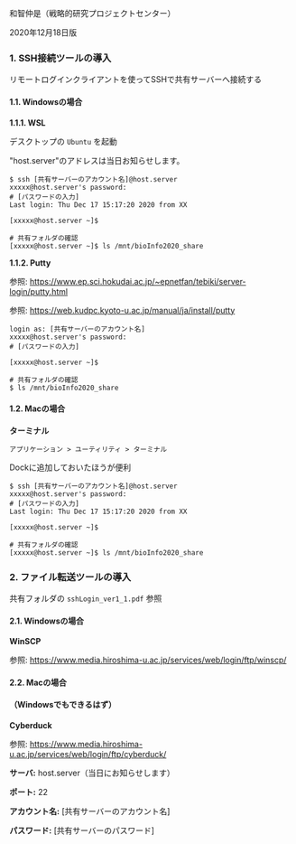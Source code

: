 和智仲是（戦略的研究プロジェクトセンター）



2020年12月18日版



### 1. SSH接続ツールの導入

リモートログインクライアントを使ってSSHで共有サーバーへ接続する

#### 1.1. Windowsの場合

**1.1.1. WSL**

デスクトップの `Ubuntu` を起動

"host.server"のアドレスは当日お知らせします。

```
$ ssh [共有サーバーのアカウント名]@host.server
xxxxx@host.server's password: 
# [パスワードの入力]
Last login: Thu Dec 17 15:17:20 2020 from XX

[xxxxx@host.server ~]$

# 共有フォルダの確認
[xxxxx@host.server ~]$ ls /mnt/bioInfo2020_share
```



**1.1.2. Putty**

参照: https://www.ep.sci.hokudai.ac.jp/~epnetfan/tebiki/server-login/putty.html

参照: https://web.kudpc.kyoto-u.ac.jp/manual/ja/install/putty

```
login as: [共有サーバーのアカウント名]
xxxxx@host.server's password: 
# [パスワードの入力]

[xxxxx@host.server ~]$

# 共有フォルダの確認
$ ls /mnt/bioInfo2020_share
```



#### 1.2. Macの場合

**ターミナル**

`アプリケーション > ユーティリティ > ターミナル`

Dockに追加しておいたほうが便利



```
$ ssh [共有サーバーのアカウント名]@host.server
xxxxx@host.server's password: 
# [パスワードの入力]
Last login: Thu Dec 17 15:17:20 2020 from XX

[xxxxx@host.server ~]$

# 共有フォルダの確認
[xxxxx@host.server ~]$ ls /mnt/bioInfo2020_share
```



### 2. ファイル転送ツールの導入

共有フォルダの `sshLogin_ver1_1.pdf` 参照



#### 2.1. Windowsの場合

**WinSCP**

参照: https://www.media.hiroshima-u.ac.jp/services/web/login/ftp/winscp/



#### 2.2. Macの場合

#### （Windowsでもできるはず）

**Cyberduck**

参照: https://www.media.hiroshima-u.ac.jp/services/web/login/ftp/cyberduck/



**サーバ:** host.server（当日にお知らせします）

**ポート:** 22

**アカウント名:** [共有サーバーのアカウント名]

**パスワード:** [共有サーバーのパスワード]



